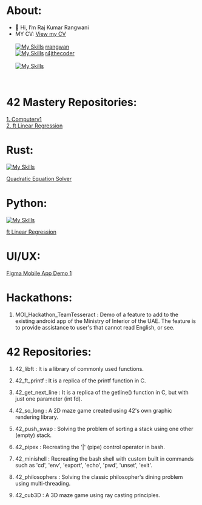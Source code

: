  # About:
 - 👋 Hi, I’m Raj Kumar Rangwani
- MY CV: <a href="https://rrangwan.github.io/CV/" target="_blank">View my CV</a> <br><br>
[![My Skills](https://skillicons.dev/icons?i=linkedin)](https://skillicons.dev) <a href="https://www.linkedin.com/in/rrangwan/"> rrangwan </a><br>
[![My Skills](https://skillicons.dev/icons?i=instagram)](https://skillicons.dev) <a href="https://www.instagram.com/r4jthecoder/"> r4jthecoder </a><br><br>
[![My Skills](https://skillicons.dev/icons?i=js,html,css,bootstrap,django,postgres,docker,react,debian,git,apple,bash,github,c,cpp,python,rust,unity,vercel,vscode)](https://skillicons.dev)
<br>

 # 42 Mastery Repositories:

<a href="https://github.com/rrangwan/42_Mastery_Computerv1">1. Computerv1</a> <br>
<a href="https://github.com/rrangwan/42_MASTERY_ft_linear_regression">2. ft Linear Regression </a>

# Rust:
 [![My Skills](https://skillicons.dev/icons?i=rust)](https://skillicons.dev)
 
 <a href="https://github.com/rrangwan/42_Mastery_Computerv1"> Quadratic Equation Solver</a>

# Python:
[![My Skills](https://skillicons.dev/icons?i=python)](https://skillicons.dev)
 
 <a href="https://github.com/rrangwan/42_MASTERY_ft_linear_regression">ft Linear Regression </a>
 

 # UI/UX:
 <a href="https://github.com/rrangwan/Figma_demo1">Figma Mobile App Demo 1 </a>


 # Hackathons:

1. MOI_Hackathon_TeamTesseract : Demo of a feature to add to the existing android app of the Ministry of Interior of the UAE. The feature is to provide assistance to user's that cannot read English, or see.


 # 42 Repositories:

1. 42_libft : It is a library of commonly used functions.

2. 42_ft_printf : It is a replica of the printf function in C.

3. 42_get_next_line : It is a replica of the getline() function in C, but with just one parameter (int fd).

4. 42_so_long : A 2D maze game created using 42's own graphic rendering library.

5. 42_push_swap : Solving the problem of sorting a stack using one other (empty) stack.

6. 42_pipex : Recreating the '|' (pipe) control operator in bash.

7. 42_minishell : Recreating the bash shell with custom built in commands such as 'cd', 'env', 'export', 'echo', 'pwd', 'unset', 'exit'.

8. 42_philosophers : Solving the classic philosopher's dining problem using multi-threading.

9. 42_cub3D : A 3D maze game using ray casting principles.




<!---
rrangwan/rrangwan is a ✨ special ✨ repository because its `README.md` (this file) appears on your GitHub profile.
You can click the Preview link to take a look at your changes.
--->
